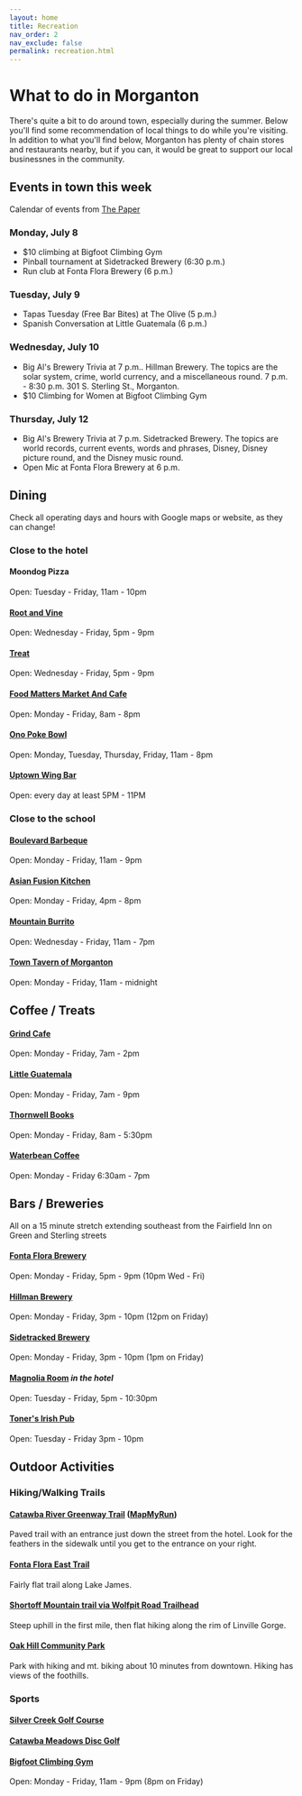 ```yaml
---
layout: home
title: Recreation
nav_order: 2
nav_exclude: false
permalink: recreation.html
---
```


# What to do in Morganton

There's quite a bit to do around town, especially during the summer. Below you'll find some recommendation of local things to do while you're visiting. In addition to what you'll find below, Morganton has plenty of chain stores and restaurants nearby, but if you can, it would be great to support our local businessnes in the community.

## Events in town this week
﻿Calendar of events from [The Paper](https://www.thepaper.media/calendar/)
### Monday, July 8
- $10 climbing at Bigfoot Climbing Gym
- Pinball tournament at Sidetracked Brewery (6:30 p.m.)
- Run club at Fonta Flora Brewery (6 p.m.)

### Tuesday, July 9
 - Tapas Tuesday (Free Bar Bites) at The Olive (5 p.m.)
 - Spanish Conversation at Little Guatemala (6 p.m.)

### Wednesday, July 10
 - Big Al's Brewery Trivia at 7 p.m.. Hillman Brewery. The topics are the solar system, crime, world currency, and a miscellaneous round. 7 p.m. - 8:30 p.m. 301 S. Sterling St., Morganton.
 - $10 Climbing for Women at Bigfoot Climbing Gym

### Thursday, July 12
 - Big Al's Brewery Trivia at 7 p.m. Sidetracked Brewery. The topics are world records, current events, words and phrases, Disney, Disney picture round, and the Disney music round.
 - Open Mic at Fonta Flora Brewery at 6 p.m.



## Dining
Check all operating days and hours with Google maps or website, as they can change!

### Close to the hotel

#### **Moondog Pizza**
Open: Tuesday - Friday, 11am - 10pm

#### **[Root and Vine](http://rootandvinerestaurant.com/)**
Open: Wednesday - Friday, 5pm - 9pm

#### **[Treat](https://www.treatnc.com/)**
Open: Wednesday - Friday, 5pm - 9pm

#### **[Food Matters Market And Cafe](https://www.foodmattersmarket.com/)**
Open: Monday - Friday, 8am - 8pm

#### **[Ono Poke Bowl](https://ono-pokebowl.com/)**
Open: Monday, Tuesday, Thursday, Friday, 11am - 8pm

#### **[Uptown Wing Bar](https://www.facebook.com/profile.php?id=61551244462025)**
Open: every day at least 5PM - 11PM

### Close to the school

#### **[Boulevard Barbeque](https://www.boulevardbarbeque.com/)**
Open: Monday - Friday, 11am - 9pm

#### **[Asian Fusion Kitchen](https://www.facebook.com/AsianFusionKitchen/)**
Open: Monday - Friday, 4pm - 8pm

#### **[Mountain Burrito](https://www.mountainburritonc.com/)**
Open: Wednesday - Friday, 11am - 7pm

#### **[Town Tavern of Morganton](https://towntavernmorg.com/)**
Open: Monday - Friday, 11am - midnight

## Coffee / Treats

#### **[Grind Cafe](https://places.singleplatform.com/the-grind-cafe-3/menu?ref=google)**
Open: Monday - Friday, 7am - 2pm

#### **[Little Guatemala](https://www.littleguatemala.com/)**
Open: Monday - Friday, 7am - 9pm

#### **[Thornwell Books](http://www.thornwellbooks.com/)**
Open: Monday - Friday, 8am - 5:30pm

#### **[Waterbean Coffee](https://www.waterbean.coffee/)**
Open: Monday - Friday 6:30am - 7pm


## Bars / Breweries
All on a 15 minute stretch extending southeast from the Fairfield Inn on Green and Sterling streets

#### **[Fonta Flora Brewery](http://www.fontaflora.com/)**
Open: Monday - Friday, 5pm - 9pm (10pm Wed - Fri)

#### **[Hillman Brewery](http://www.hillmanbeer.com/)**
Open: Monday - Friday, 3pm - 10pm (12pm on Friday)

#### **[Sidetracked Brewery](https://www.sidetrackedbrew.com/)**
Open: Monday - Friday, 3pm - 10pm (1pm on Friday)

#### **[Magnolia Room](http://www.themagroom.com/)** *in the hotel*
Open: Tuesday - Friday, 5pm - 10:30pm

#### **[Toner's Irish Pub](https://www.facebook.com/p/Toners-Irish-Pub-61552509812002/)**
Open: Tuesday - Friday 3pm - 10pm

## Outdoor Activities

### Hiking/Walking Trails

#### **[Catawba River Greenway Trail](https://goo.gl/maps/xZUW7iemjLcWNe549) ([MapMyRun](https://www.mapmyrun.com/routes/view/6128499313))**
Paved trail with an entrance just down the street from the hotel. Look for the feathers in the sidewalk until you get to the entrance on your right.

#### **[Fonta Flora East Trail](https://www.alltrails.com/explore/trail/us/north-carolina/fonta-flora-trail)**
Fairly flat trail along Lake James.

#### **[Shortoff Mountain trail via Wolfpit Road Trailhead](https://www.alltrails.com/explore/trail/us/north-carolina/shortoff-mountain)**
Steep uphill in the first mile, then flat hiking along the rim of Linville Gorge.

#### **[Oak Hill Community Park](https://www.foothillsconservancy.org/oakhillpark)**
Park with hiking and mt. biking about 10 minutes from downtown. Hiking has views of the foothills.

### Sports

#### **[Silver Creek Golf Course](https://screekgolf.com/)**

#### **[Catawba Meadows Disc Golf](https://goo.gl/maps/sGv2SRjG9wXfhtbW8)**

#### **[Bigfoot Climbing Gym](https://www.bigfootclimbinggym.com/)**
Open: Monday - Friday, 11am - 9pm (8pm on Friday)
